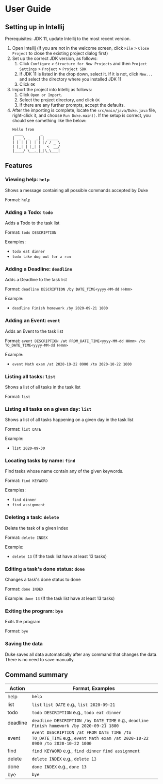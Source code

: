 # User Guide

## Setting up in Intellij

Prerequisites: JDK 11, update Intellij to the most recent version.

1. Open Intellij (if you are not in the welcome screen, click `File` > `Close Project` to close the existing project dialog first)
1. Set up the correct JDK version, as follows:
   1. Click `Configure` > `Structure for New Projects` and then `Project Settings` > `Project` > `Project SDK`
   1. If JDK 11 is listed in the drop down, select it. If it is not, click `New...` and select the directory where you installed JDK 11
   1. Click `OK`
1. Import the project into Intellij as follows:
   1. Click `Open or Import`.
   1. Select the project directory, and click `OK`
   1. If there are any further prompts, accept the defaults.
1. After the importing is complete, locate the `src/main/java/Duke.java` file, right-click it, and choose `Run Duke.main()`. If the setup is correct, you should see something like the below:
   ```
   Hello from
    ____        _        
   |  _ \ _   _| | _____ 
   | | | | | | | |/ / _ \
   | |_| | |_| |   <  __/
   |____/ \__,_|_|\_\___|
   ```

## Features

### Viewing help: `help`
Shows a message containing all possible commands accepted by Duke

Format: `help`

### Adding a Todo: `todo`
Adds a Todo to the task list

Format: `todo DESCRIPTION`

Examples:
* `todo eat dinner`
* `todo take dog out for a run`

### Adding a Deadline: `deadline`
Adds a Deadline to the task list

Format: `deadline DESCRIPTION /by DATE_TIME<yyyy-MM-dd HHmm>`

Example:
* `deadline Finish homework /by 2020-09-21 1800`

### Adding an Event: `event`
Adds an Event to the task list

Format: `event DESCRIPTION /at FROM_DATE_TIME<yyyy-MM-dd HHmm> /to TO_DATE_TIME<yyyy-MM-dd HHmm>`

Example:
* `event Math exam /at 2020-10-22 0900 /to 2020-10-22 1000`

### Listing all tasks: `list`
Shows a list of all tasks in the task list

Format: `list`

### Listing all tasks on a given day: `list`
Shows a list of all tasks happening on a given day in the task list

Format: `list DATE`

Example:
* `list 2020-09-30`

### Locating tasks by name: `find`
Find tasks whose name contain any of the given keywords.

Format: `find KEYWORD`

Examples:
* `find dinner`
* `find assignment`

### Deleting a task: `delete`
Delete the task of a given index

Format: `delete INDEX`

Example:
* `delete 13` (If the task list have at least 13 tasks)

### Editing a task's done status: `done`
Changes a task's done status to done

Format: `done INDEX`

Example: `done 13` (If the task list have at least 13 tasks)

### Exiting the program: `bye`
Exits the program

Format: `bye`

### Saving the data
Duke saves all data automatically after any command that changes the data. There is no need to save manually.

## Command summary
Action | Format, Examples
-------|-----------------
help|`help`
list|`list` `list DATE` e.g., `list 2020-09-21`
todo|`todo DESCRIPTION` e.g., `todo eat dinner`
deadline|`deadline DESCRIPTION /by DATE_TIME` e.g., `deadline Finish homework /by 2020-09-21 1800`
event|`event DESCRIPTION /at FROM_DATE_TIME /to TO_DATE_TIME` e.g., `event Math exam /at 2020-10-22 0900 /to 2020-10-22 1000`
find|`find KEYWORD` e.g., `find dinner` `find assignment`
delete|`delete INDEX` e.g., `delete 13`
done|`done INDEX` e.g., `done 13`
bye|`bye`